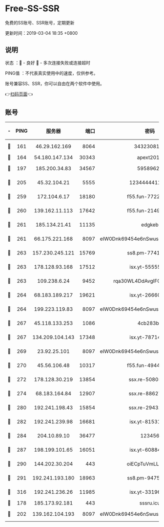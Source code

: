 # Free-SS-SSR

免费的SS账号、SSR账号，定期更新

更新时间：2019-03-04 18:35 +0800

## 说明

状态     ：🙂 - 良好 🙁 - 多次连接失败或连接超时

PING值   ：不代表真实使用中的速度，仅供参考。

账号兼容SS、SSR，你可以自由在两个软件中使用。

👉[扫码页面](https://liesauer.github.io/free-ss-ssr.github.io/)👈

## 账号

|-|PING|服务器|端口|密码|加密方式|区域|
|:----:|:----:|:-----:|-----:|:----:|:----:|:----:|
|🙂|161|46.29.162.169|8064|3432308177|aes-256-cfb|RU|
|🙂|164|54.180.147.134|30343|apext2019|chacha20|KR|
|🙂|197|185.200.34.83|34567|59589627|aes-256-cfb|US|
|🙂|205|45.32.104.21|5555|1234444411111|aes-256-cfb|SG|
|🙂|259|172.104.6.17|18180|f55.fun-77228320|aes-256-cfb|US|
|🙂|260|139.162.11.113|17642|f55.fun-21493744|aes-256-cfb|SG|
|🙂|261|185.134.21.41|11135|edgkeb|aes-256-cfb|GB|
|🙂|261|66.175.221.168|8097|eIW0Dnk69454e6nSwuspv9DmS201tQ0D|aes-256-cfb|US|
|🙂|263|157.230.245.121|15769|ss8.pm-77417708|aes-256-cfb|SG|
|🙂|263|178.128.93.168|17512|isx.yt-55555865|aes-256-cfb|SG|
|🙂|263|109.238.6.24|9452|rqa30WL4DdAvgIFG6Fs3znzTa|aes-256-cfb|FR|
|🙂|264|68.183.189.217|19621|isx.yt-26660218|aes-256-cfb|SG|
|🙂|264|199.223.119.83|8097|eIW0Dnk69454e6nSwuspv9DmS201tQ0D|aes-256-cfb|US|
|🙂|267|45.118.133.253|1086|4cb283b8|aes-256-cfb|SG|
|🙂|267|134.209.104.143|17348|isx.yt-78714396|aes-256-cfb|SG|
|🙂|269|23.92.25.101|8097|eIW0Dnk69454e6nSwuspv9DmS201tQ0D|aes-256-cfb|US|
|🙂|270|45.56.106.48|10317|f55.fun-49448952|aes-256-cfb|US|
|🙂|272|178.128.30.219|13854|ssx.re-50805835|aes-256-cfb|SG|
|🙂|274|68.183.164.84|12907|ssx.re-88627570|aes-256-cfb|US|
|🙂|280|192.241.198.43|15854|ssx.re-29432416|aes-256-cfb|US|
|🙂|282|192.241.239.98|16681|isx.yt-81531796|aes-256-cfb|US|
|🙂|284|204.10.89.10|36477|123456|aes-256-cfb|US|
|🙂|287|198.199.101.65|16051|isx.yt-60884333|aes-256-cfb|US|
|🙂|290|144.202.30.204|443|oiECpTuVmLLxk4Ts|aes-256-cfb|US|
|🙂|291|192.241.193.180|18963|ss8.pm-94752333|aes-256-cfb|US|
|🙂|316|192.241.236.26|11985|isx.yt-33196009|aes-256-cfb|US|
|🙂|178|185.173.92.181|443|sssru.icu|rc4-md5|RU|
|🙂|202|139.162.104.193|8097|eIW0Dnk69454e6nSwuspv9DmS201tQ0D|aes-256-cfb|JP|
